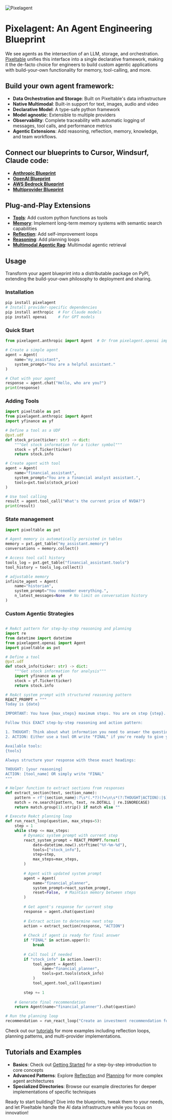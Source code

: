 ![Pixelagent](https://github.com/user-attachments/assets/70cbead1-d82a-401f-bd0f-69a5ddd6d77e)

# Pixelagent: An Agent Engineering Blueprint 

We see agents as the intersection of an LLM, storage, and orchestration. [Pixeltable](https://github.com/pixeltable/pixeltable) unifies this interface into a single declarative framework, making it the de-facto choice for engineers to build custom agentic applications with build-your-own functionality for memory, tool-calling, and more.


## Build your own agent framework: 

- **Data Orchestration and Storage**: Built on Pixeltable's data infrastructure
- **Native Multimodal**: Built-in support for text, images, audio and video
- **Declarative Model**: A type-safe python framework
- **Model agnostic**: Extensible to multiple providers 
- **Observability**: Complete traceability with automatic logging of messages, tool calls, and performance metrics
- **Agentic Extensions**: Add reasoning, reflection, memory, knowledge, and team workflows.

## Connect our blueprints to Cursor, Windsurf, Claude code:

- **[Anthropic Blueprint](https://github.com/pixeltable/pixelagent/blob/main/blueprints/single-provider/anthropic/README.md)**
- **[OpenAI Blueprint](https://github.com/pixeltable/pixelagent/blob/main/blueprints/single-provider/openai/README.md)**
- **[AWS Bedrock Blueprint](https://github.com/pixeltable/pixelagent/blob/main/blueprints/single-provider/bedrock/README.md)** 
- **[Multiprovider Blueprint](https://github.com/pixeltable/pixelagent/tree/main/blueprints/multi-provider/README.md)**

## Plug-and-Play Extensions 

- **[Tools](examples/tool-calling)**: Add custom python functions as tools
- **[Memory](examples/memory)**: Implement long-term memory systems with semantic search capabilities
- **[Reflection](examples/reflection)**: Add self-improvement loops
- **[Reasoning](examples/planning)**: Add planning loops
- **[Multimodal Agentic Rag](examples/agentic-rag)**: Multimodal agentic retrieval

## Usage

Transform your agent blueprint into a distributable package on PyPI, extending the build-your-own philosophy to deployment and sharing.

### Installation

```bash
pip install pixelagent
# Install provider-specific dependencies
pip install anthropic  # For Claude models
pip install openai     # For GPT models
```

### Quick Start

```python
from pixelagent.anthropic import Agent  # Or from pixelagent.openai import Agent

# Create a simple agent
agent = Agent(
    name="my_assistant",
    system_prompt="You are a helpful assistant."
)

# Chat with your agent
response = agent.chat("Hello, who are you?")
print(response)
```

### Adding Tools

```python
import pixeltable as pxt
from pixelagent.anthropic import Agent
import yfinance as yf

# Define a tool as a UDF
@pxt.udf
def stock_price(ticker: str) -> dict:
    """Get stock information for a ticker symbol"""
    stock = yf.Ticker(ticker)
    return stock.info

# Create agent with tool
agent = Agent(
    name="financial_assistant",
    system_prompt="You are a financial analyst assistant.",
    tools=pxt.tools(stock_price)
)

# Use tool calling
result = agent.tool_call("What's the current price of NVDA?")
print(result)
```

### State management

```python
import pixeltable as pxt

# Agent memory is automatically persisted in tables
memory = pxt.get_table("my_assistant.memory")
conversations = memory.collect()

# Access tool call history
tools_log = pxt.get_table("financial_assistant.tools")
tool_history = tools_log.collect()

# adjustable memory
infinite_agent = Agent(
    name="historian",
    system_prompt="You remember everything.",
    n_latest_messages=None  # No limit on conversation history
)
```

### Custom Agentic Strategies
```python

# ReAct pattern for step-by-step reasoning and planning
import re
from datetime import datetime
from pixelagent.openai import Agent
import pixeltable as pxt

# Define a tool
@pxt.udf
def stock_info(ticker: str) -> dict:
    """Get stock information for analysis"""
    import yfinance as yf
    stock = yf.Ticker(ticker)
    return stock.info

# ReAct system prompt with structured reasoning pattern
REACT_PROMPT = """
Today is {date}

IMPORTANT: You have {max_steps} maximum steps. You are on step {step}.

Follow this EXACT step-by-step reasoning and action pattern:

1. THOUGHT: Think about what information you need to answer the question.
2. ACTION: Either use a tool OR write "FINAL" if you're ready to give your final answer.

Available tools:
{tools}

Always structure your response with these exact headings:

THOUGHT: [your reasoning]
ACTION: [tool_name] OR simply write "FINAL"
"""

# Helper function to extract sections from responses
def extract_section(text, section_name):
    pattern = rf'{section_name}:?\s*(.*?)(?=\n\s*(?:THOUGHT|ACTION):|$)'
    match = re.search(pattern, text, re.DOTALL | re.IGNORECASE)
    return match.group(1).strip() if match else ""

# Execute ReAct planning loop
def run_react_loop(question, max_steps=5):
    step = 1
    while step <= max_steps:
        # Dynamic system prompt with current step
        react_system_prompt = REACT_PROMPT.format(
            date=datetime.now().strftime("%Y-%m-%d"),
            tools=["stock_info"],
            step=step,
            max_steps=max_steps,
        )
        
        # Agent with updated system prompt
        agent = Agent(
            name="financial_planner",
            system_prompt=react_system_prompt,
            reset=False,  # Maintain memory between steps
        )
        
        # Get agent's response for current step
        response = agent.chat(question)
        
        # Extract action to determine next step
        action = extract_section(response, "ACTION")
        
        # Check if agent is ready for final answer
        if "FINAL" in action.upper():
            break
            
        # Call tool if needed
        if "stock_info" in action.lower():
            tool_agent = Agent(
                name="financial_planner",
                tools=pxt.tools(stock_info)
            )
            tool_agent.tool_call(question)
            
        step += 1
    
    # Generate final recommendation
    return Agent(name="financial_planner").chat(question)

# Run the planning loop
recommendation = run_react_loop("Create an investment recommendation for AAPL")
```

Check out our [tutorials](examples/) for more examples including reflection loops, planning patterns, and multi-provider implementations.

## Tutorials and Examples

- **Basics**: Check out [Getting Started](examples/getting-started/pixelagent_basics_tutorial.py) for a step-by-step introduction to core concepts
- **Advanced Patterns**: Explore [Reflection](examples/reflection/anthropic/reflection.py) and [Planning](examples/planning/anthropic/react.py) for more complex agent architectures
- **Specialized Directories**: Browse our example directories for deeper implementations of specific techniques


Ready to start building? Dive into the blueprints, tweak them to your needs, and let Pixeltable handle the AI data infrastructure while you focus on innovation!
